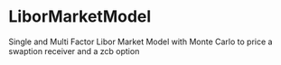 # LiborMarketModel
Single and Multi Factor Libor Market Model with Monte Carlo to price a swaption receiver and a zcb option 
